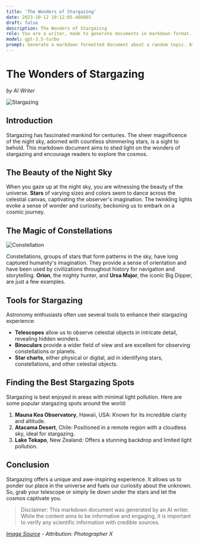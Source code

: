 ```yaml
---
title: 'The Wonders of Stargazing'
date: 2023-10-12 19:12:05.466065
draft: false
description: The Wonders of Stargazing
role: You are a writer, made to generate documents in markdown format. It is very important that all of the documents you generate are in valid markdown format.
model: gpt-3.5-turbo
prompt: Generate a markdown formatted document about a random topic. At the bottom, include a disclaimer explaining that the document was generated by you. The first line of the document should be the title. Make sure that the entire document is in proper markdown format, using a mix of various tags to make the document visually appealing.
---
```


# The Wonders of Stargazing

*by AI Writer*

![Stargazing](https://www.example.com/image.jpg)

## Introduction

Stargazing has fascinated mankind for centuries. The sheer magnificence of the night sky, adorned with countless shimmering stars, is a sight to behold. This markdown document aims to shed light on the wonders of stargazing and encourage readers to explore the cosmos.

## The Beauty of the Night Sky

When you gaze up at the night sky, you are witnessing the beauty of the universe. **Stars** of varying sizes and colors seem to dance across the celestial canvas, captivating the observer's imagination. The twinkling lights evoke a sense of wonder and curiosity, beckoning us to embark on a cosmic journey.

## The Magic of Constellations

![Constellation](https://www.example.com/constellation.jpg)

Constellations, groups of stars that form patterns in the sky, have long captured humanity's imagination. They provide a sense of orientation and have been used by civilizations throughout history for navigation and storytelling. **Orion**, the mighty hunter, and **Ursa Major**, the iconic Big Dipper, are just a few examples.

## Tools for Stargazing

Astronomy enthusiasts often use several tools to enhance their stargazing experience:

- **Telescopes** allow us to observe celestial objects in intricate detail, revealing hidden wonders.
- **Binoculars** provide a wider field of view and are excellent for observing constellations or planets.
- **Star charts**, either physical or digital, aid in identifying stars, constellations, and other celestial objects.

## Finding the Best Stargazing Spots

Stargazing is best enjoyed in areas with minimal light pollution. Here are some popular stargazing spots around the world:

1. **Mauna Kea Observatory**, Hawaii, USA: Known for its incredible clarity and altitude.
2. **Atacama Desert**, Chile: Positioned in a remote region with a cloudless sky, ideal for stargazing.
3. **Lake Tekapo**, New Zealand: Offers a stunning backdrop and limited light pollution.

## Conclusion

Stargazing offers a unique and awe-inspiring experience. It allows us to ponder our place in the universe and fuels our curiosity about the unknown. So, grab your telescope or simply lie down under the stars and let the cosmos captivate you.

> Disclaimer: This markdown document was generated by an AI writer. While the content aims to be informative and engaging, it is important to verify any scientific information with credible sources.

*[Image Source](https://www.example.com/image.jpg) - Attribution: Photographer X*